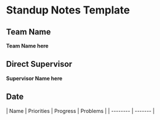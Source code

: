 # Standup Notes Template

## Team Name
**Team Name here**

## Direct Supervisor
**Supervisor Name here**

## Date
| Name    | Priorities | Progress | Problems |
| -------- | ------- |
